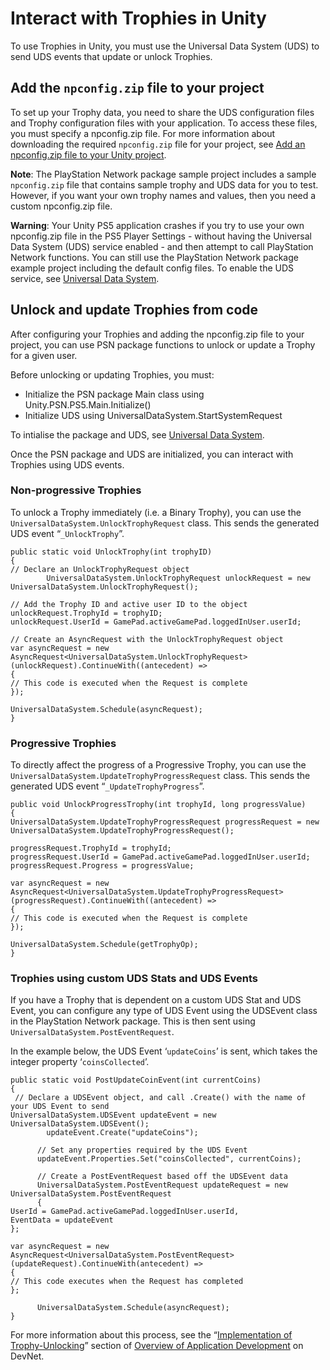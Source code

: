 # Interact with Trophies in Unity

To use Trophies in Unity, you must use the Universal Data System (UDS) to send UDS events that update or unlock Trophies.

## Add the `npconfig.zip` file to your project

To set up your Trophy data, you need to share the UDS configuration files and Trophy configuration files with your application. To access these files, you must specify a npconfig.zip file. For more information about downloading the required `npconfig.zip` file for your project, see [Add an npconfig.zip file to your Unity project](Addnpconfig.md). 

**Note**: The PlayStation Network package sample project includes a sample `npconfig.zip` file that contains sample trophy and UDS data for you to test. However, if you want your own trophy names and values, then you need a custom npconfig.zip file.

**Warning**: Your Unity PS5 application crashes if you try to use your own npconfig.zip file in the PS5 Player Settings - without having the Universal Data System (UDS) service enabled - and then attempt to call PlayStation Network functions. You can still use the PlayStation Network package example project including the default config files. To enable the UDS service, see [Universal Data System](UniversalDataSystem.md).



## Unlock and update Trophies from code

After configuring your Trophies and adding the npconfig.zip file to your project, you can use PSN package functions to unlock or update a Trophy for a given user.

Before unlocking or updating Trophies, you must:
* Initialize the PSN package Main class using Unity.PSN.PS5.Main.Initialize()
* Initialize UDS using UniversalDataSystem.StartSystemRequest

To intialise the package and UDS, see [Universal Data System](UniversalDataSystem.md).

Once the PSN package and UDS are initialized, you can interact with Trophies using UDS events. 

### Non-progressive Trophies

To unlock a Trophy immediately (i.e. a Binary Trophy), you can use the `UniversalDataSystem.UnlockTrophyRequest` class. This sends the generated UDS event “`_UnlockTrophy`”.

```
public static void UnlockTrophy(int trophyID)
{
// Declare an UnlockTrophyRequest object
     	UniversalDataSystem.UnlockTrophyRequest unlockRequest = new UniversalDataSystem.UnlockTrophyRequest();

// Add the Trophy ID and active user ID to the object
unlockRequest.TrophyId = trophyID;
unlockRequest.UserId = GamePad.activeGamePad.loggedInUser.userId;

// Create an AsyncRequest with the UnlockTrophyRequest object
var asyncRequest = new AsyncRequest<UniversalDataSystem.UnlockTrophyRequest>(unlockRequest).ContinueWith((antecedent) =>
{
// This code is executed when the Request is complete
});

UniversalDataSystem.Schedule(asyncRequest);
}
```

### Progressive Trophies

To directly affect the progress of a Progressive Trophy, you can use the `UniversalDataSystem.UpdateTrophyProgressRequest` class. This sends the generated UDS event “`_UpdateTrophyProgress`”.

```
public void UnlockProgressTrophy(int trophyId, long progressValue)
{
UniversalDataSystem.UpdateTrophyProgressRequest progressRequest = new UniversalDataSystem.UpdateTrophyProgressRequest();

progressRequest.TrophyId = trophyId;
progressRequest.UserId = GamePad.activeGamePad.loggedInUser.userId;
progressRequest.Progress = progressValue;

var asyncRequest = new AsyncRequest<UniversalDataSystem.UpdateTrophyProgressRequest>(progressRequest).ContinueWith((antecedent) =>
{
// This code is executed when the Request is complete
});

UniversalDataSystem.Schedule(getTrophyOp);
}
```

### Trophies using custom UDS Stats and UDS Events

If you have a Trophy that is dependent on a custom UDS Stat and UDS Event, you can configure any type of UDS Event using the UDSEvent class in the PlayStation Network package. This is then sent using `UniversalDataSystem.PostEventRequest`.

In the example below, the UDS Event ‘`updateCoins`’ is sent, which takes the integer property ‘`coinsCollected`’. 

```
public static void PostUpdateCoinEvent(int currentCoins)
{
 // Declare a UDSEvent object, and call .Create() with the name of your UDS Event to send
UniversalDataSystem.UDSEvent updateEvent = new UniversalDataSystem.UDSEvent();
        updateEvent.Create("updateCoins");

      // Set any properties required by the UDS Event
      updateEvent.Properties.Set("coinsCollected", currentCoins);

      // Create a PostEventRequest based off the UDSEvent data
      UniversalDataSystem.PostEventRequest updateRequest = new UniversalDataSystem.PostEventRequest
      {
UserId = GamePad.activeGamePad.loggedInUser.userId,
EventData = updateEvent
};

var asyncRequest = new AsyncRequest<UniversalDataSystem.PostEventRequest>(updateRequest).ContinueWith(antecedent) =>
{
// This code executes when the Request has completed
};

      UniversalDataSystem.Schedule(asyncRequest);
}
```

For more information about this process, see the “[Implementation of Trophy-Unlocking](https://p.siedev.net/resources/documents/SDK/5.000/Trophy_System-Overview/0005.html#0_Ref5013414)” section of [Overview of Application Development](https://p.siedev.net/resources/documents/SDK/5.000/Trophy_System-Overview/0005.html#0_Ref5013414) on DevNet.

